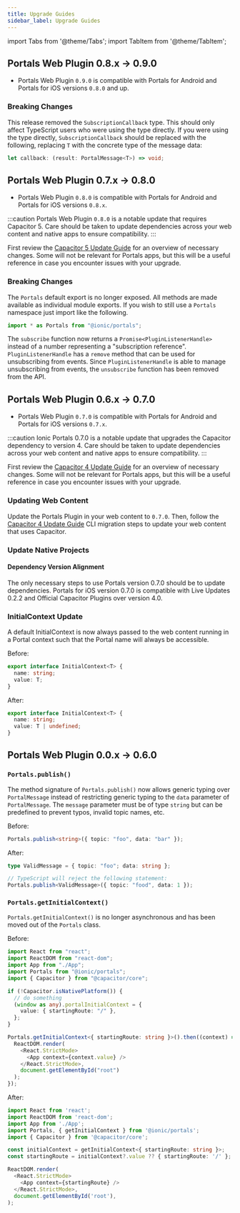 ```yaml
---
title: Upgrade Guides
sidebar_label: Upgrade Guides
---
```


import Tabs from '@theme/Tabs';
import TabItem from '@theme/TabItem';

## Portals Web Plugin 0.8.x → 0.9.0

- Portals Web Plugin `0.9.0` is compatible with Portals for Android and Portals for iOS versions `0.8.0` and up.

### Breaking Changes

This release removed the `SubscriptionCallback` type. This should only affect TypeScript users who were using the type directly.
If you were using the type directly, `SubscriptionCallback` should be replaced with the following, 
replacing `T` with the concrete type of the message data:
```typescript
let callback: (result: PortalMessage<T>) => void;
```

## Portals Web Plugin 0.7.x → 0.8.0

- Portals Web Plugin `0.8.0` is compatible with Portals for Android and Portals for iOS versions `0.8.x`.

:::caution
Portals Web Plugin `0.8.0` is a notable update that requires Capacitor 5.
Care should be taken to update dependencies across your web content and native apps to ensure compatibility.
:::

First review the [Capacitor 5 Update Guide](https://capacitorjs.com/docs/updating/5-0) for an overview of necessary changes.
Some will not be relevant for Portals apps, but this will be a useful reference in case you encounter issues with your upgrade.

### Breaking Changes

The `Portals` default export is no longer exposed. All methods are made available as individual module exports.
If you wish to still use a `Portals` namespace just import like the following.

```ts
import * as Portals from "@ionic/portals";
```

The `subscribe` function now returns a `Promise<PluginListenerHandle>` instead of a number representing a "subscription reference".
`PluginListenerHandle` has a `remove` method that can be used for unsubscribing from events.
Since `PluginListenerHandle` is able to manage unsubscribing from events, the `unsubscribe` function has been removed from the API.

## Portals Web Plugin 0.6.x → 0.7.0

- Portals Web Plugin `0.7.0` is compatible with Portals for Android and Portals for iOS versions `0.7.x`.

:::caution
Ionic Portals 0.7.0 is a notable update that upgrades the Capacitor dependency to version 4. Care should be taken to update dependencies across your web content and native apps to ensure compatibility.
:::

First review the [Capacitor 4 Update Guide](https://capacitorjs.com/docs/updating/4-0) for an overview of necessary changes. Some will not be relevant for Portals apps, but this will be a useful reference in case you encounter issues with your upgrade.

### Updating Web Content

Update the Portals Plugin in your web content to `0.7.0`. Then, follow the [Capacitor 4 Update Guide](https://capacitorjs.com/docs/updating/4-0#using-the-cli-to-migrate) CLI migration steps to update your web content that uses Capacitor.

### Update Native Projects

#### Dependency Version Alignment

The only necessary steps to use Portals version 0.7.0 should be to update dependencies. Portals for iOS version 0.7.0 is compatible with Live Updates 0.2.2 and Official Capacitor Plugins over version 4.0.

### InitialContext Update

A default InitialContext is now always passed to the web content running in a Portal context such that the Portal name will always be accessible.

Before:

```typescript
export interface InitialContext<T> {
  name: string;
  value: T;
}
```

After:

```typescript
export interface InitialContext<T> {
  name: string;
  value: T | undefined;
}
```

## Portals Web Plugin 0.0.x → 0.6.0

### `Portals.publish()`

The method signature of `Portals.publish()` now allows generic typing over `PortalMessage` instead of restricting generic typing to the `data` parameter of `PortalMessage`. The `message` parameter must be of type `string` but can be predefined to prevent typos, invalid topic names, etc.

Before:

```typescript
Portals.publish<string>({ topic: "foo", data: "bar" });
```

After:

```typescript
type ValidMessage = { topic: "foo"; data: string };

// TypeScript will reject the following statement:
Portals.publish<ValidMessage>({ topic: "food", data: 1 });
```

### `Portals.getInitialContext()`

`Portals.getInitialContext()` is no longer asynchronous and has been moved out of the `Portals` class.

Before:

```typescript
import React from "react";
import ReactDOM from "react-dom";
import App from "./App";
import Portals from "@ionic/portals";
import { Capacitor } from "@capacitor/core";

if (!Capacitor.isNativePlatform()) {
  // do something
  (window as any).portalInitialContext = {
    value: { startingRoute: "/" },
  };
}

Portals.getInitialContext<{ startingRoute: string }>().then((context) => {
  ReactDOM.render(
    <React.StrictMode>
      <App context={context.value} />
    </React.StrictMode>,
    document.getElementById("root")
  );
});
```

After:

```typescript
import React from 'react';
import ReactDOM from 'react-dom';
import App from './App';
import Portals, { getInitialContext } from '@ionic/portals';
import { Capacitor } from '@capacitor/core';

const initialContext = getInitialContext<{ startingRoute: string }>;
const startingRoute = initialContext?.value ?? { startingRoute: '/' };

ReactDOM.render(
  <React.StrictMode>
    <App context={startingRoute} />
  </React.StrictMode>,
  document.getElementById('root'),
);
```
